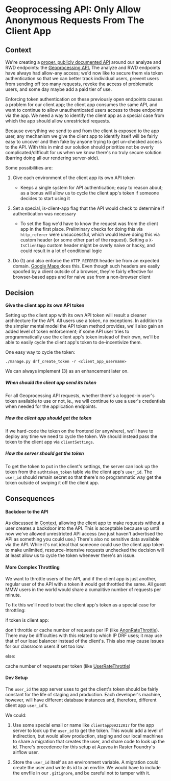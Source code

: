 # Geoprocessing API: Only Allow Anonymous Requests From The Client App

## Context

We're creating a [proper, publicly documented API](https://github.com/WikiWatershed/model-my-watershed/blob/develop/src/mmw/apps/geoprocessing_api/views.py) around our analyze and 
RWD endpoints: the [Geoprocessing API.](https://github.com/WikiWatershed/model-my-watershed/blob/develop/doc/arch/adr-004-geoprocessing-api.md) The analyze and RWD endpoints have
always had allow-any access; we'd now like to secure them via token authentication
so that we can better track individual users, prevent users from sending off too many
requests, revoke the access of problematic users, and some day maybe add a 
paid tier of use.

Enforcing token authentication on these previously open endpoints causes
a problem for our client app; the client app consumes the same API, and
want to continue to allow unauthenticated users access to these endpoints
via the app. We need a way to identify the client app as a special case
from which the app should allow unrestricted requests.

Because everything we send to and from the client is exposed to the app user,
any mechanism we give the client app to identify itself will be fairly
easy to uncover and then fake by anyone trying to get un-checked access to the
API. With this in mind our solution should prioritize not be overly complicated/difficult
for us when we know there's no truly secure solution (barring doing all our rendering
server-side).

Some possibilities are:

1. Give each environment of the client app its own API token
   - Keeps a single system for API authentication; easy to reason about;
     as a bonus will allow us to cycle the client app's token if someone
     decides to start using it
   
1. Set a special, is-client-app flag that the API would check to determine if authentication was necessary
   - To set the flag we'd have to know the request was from the client app in
     the first place. Preliminary checks for doing this via `http_referer`
     were unsuccessful, which would leave doing this via custom header (or some
     other part of the request). Setting a `X-IsClientApp` custom header might
     be overly naive or hacky, and could result in a lot of conditional logic
     
1. Do (1) and also enforce the `HTTP_REFERER` header be from an expected domain.
[Google Maps ](https://developers.google.com/maps/documentation/javascript/get-api-key#key-restrictions)
does this. Even though such headers are easily spoofed by a client outside of a browser,
they're fairly effective for browser-based apps and for naive use from a non-browser client

## Decision

**Give the client app its own API token**

Setting up the client app with its own API token will result a cleaner
architecture for the API. All users use a token, no exceptions. In addition to
the simpler mental model the API token method provides, we'll also gain an added
level of token enforcement; if some API user tries to programmatically use the client
app's token instead of their own, we'll be able to easily cycle the client app's token 
to de-incentivize them. 

One easy way to cycle the token:
```
./manage.py drf_create_token -r <client_app_username>
```

We can always implement (3) as an enhancement later on.

##### When should the client app send its token

For all Geoprocessing API requests, whether there's a logged-in user's token available
to use or not, ie., we will continue to use a user's credentials when needed for the
application endpoints.


##### How the client app should get the token

If we hard-code the token on the frontend (or anywhere), we'll have to deploy any time we need
to cycle the token. We should instead pass the token to the client app via `clientSettings`. 

##### How the server should get the token

To get the token to put in the client's settings, the server can look up the
token from the `authtoken_token` table via the client app's `user_id`.
The `user_id` should remain secret so that there's no programmatic way get
the token outside of swiping it off the client app.

## Consequences

#### Backdoor to the API
As discussed in [Context](#Context), allowing the client app to make requests without a user creates a 
backdoor into the API. This is acceptable because up until now we've allowed unrestricted API access
(we just haven't advertised the API as something you could use.) There's also no sensitive data available
via the API. While it's not ideal that someone could use the client app token to make unlimited,
resource-intensive requests unchecked the decision will at least allow us to cycle the token whenever
there's an issue.

#### More Complex Throttling

We want to throttle users of the API, and if the client app is just another, regular user
of the API with a token it would get throttled the same. All guest MMW users in the world
would share a cumalitive number of requests per minute.

To fix this we'll need to treat the client app's token as a special case for throttling: 

if token is client app:

don't throttle or cache number of requests per IP 
(like [AnonRateThrottle](http://www.django-rest-framework.org/api-guide/throttling/#anonratethrottle)).
There may be difficulties with this related to which IP DRF uses;
it may use that of our load balancer instead of the client's. This also may
cause issues for our classroom users if set too low.

else:

cache number of requests per token (like [UserRateThrottle](http://www.django-rest-framework.org/api-guide/throttling/#userratethrottle))

#### Dev Setup

The `user_id` the app server uses to get the client's token should be fairly
constant for the life of staging and production. Each developer's machine,
however, will have different database instances and, therefore, different
client app `user_id`'s.

We could:
1. Use some special email or name like `clientapp09212017` for the app server to look up the `user_id` to get the token. This would add a level
of indirection, but would allow production, staging and our local machines
to share a migration that creates the user, and share code to look up the id.
There's precedence for this setup at Azavea in Raster Foundry's airflow user.

1. Store the `user_id` itself as an environment variable. A migration could
create the user and write its id to an envfile. We would have to include the envfile in our `.gitignore`, and be careful not to tamper with it.


